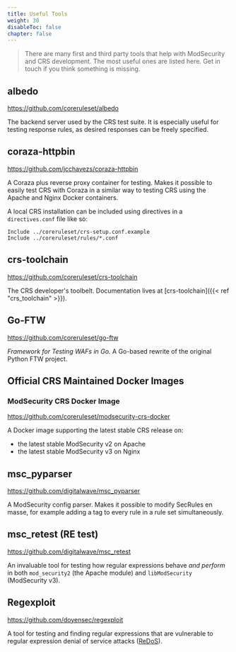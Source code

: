 ```yaml
---
title: Useful Tools
weight: 30
disableToc: false
chapter: false
---
```


> There are many first and third party tools that help with ModSecurity and CRS development. The most useful ones are listed here. Get in touch if you think something is missing.

## albedo

https://github.com/coreruleset/albedo

The backend server used by the CRS test suite. It is especially useful for testing response rules, as desired responses can be freely specified.

## coraza-httpbin

https://github.com/jcchavezs/coraza-httpbin

A Coraza plus reverse proxy container for testing. Makes it possible to easily test CRS with Coraza in a similar way to testing CRS using the Apache and Nginx Docker containers.

A local CRS installation can be included using directives in a `directives.conf` file like so:

```
Include ../coreruleset/crs-setup.conf.example
Include ../coreruleset/rules/*.conf
```

## crs-toolchain

https://github.com/coreruleset/crs-toolchain

The CRS developer's toolbelt. Documentation lives at [crs-toolchain]({{< ref "crs_toolchain" >}}).

## Go-FTW

https://github.com/coreruleset/go-ftw

*Framework for Testing WAFs in Go.* A Go-based rewrite of the original Python FTW project.

## Official CRS Maintained Docker Images

### ModSecurity CRS Docker Image

https://github.com/coreruleset/modsecurity-crs-docker

A Docker image supporting the latest stable CRS release on: 

- the latest stable ModSecurity v2 on Apache
- the latest stable ModSecurity v3 on Nginx

## msc_pyparser

https://github.com/digitalwave/msc_pyparser

A ModSecurity config parser. Makes it possible to modify SecRules en masse, for example adding a tag to every rule in a rule set simultaneously.

## msc_retest (RE test)

https://github.com/digitalwave/msc_retest

An invaluable tool for testing how regular expressions behave *and perform* in both `mod_security2` (the Apache module) and `libModSecurity` (ModSecurity v3).

## Regexploit

https://github.com/doyensec/regexploit

A tool for testing and finding regular expressions that are vulnerable to regular expression denial of service attacks ([ReDoS](https://en.wikipedia.org/wiki/ReDoS)).
